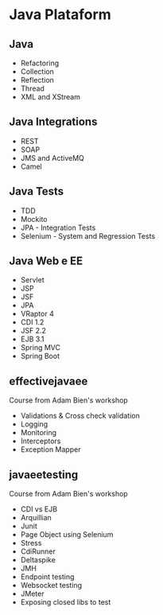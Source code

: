 # Java Plataform


## Java
* Refactoring
* Collection
* Reflection
* Thread
* XML and XStream


## Java Integrations
* REST
* SOAP
* JMS and ActiveMQ
* Camel


## Java Tests
* TDD
* Mockito
* JPA - Integration Tests
* Selenium - System and Regression Tests


## Java Web e EE
* Servlet
* JSP
* JSF
* JPA
* VRaptor 4
* CDI 1.2
* JSF 2.2
* EJB 3.1
* Spring MVC
* Spring Boot


## effectivejavaee
Course from Adam Bien's workshop
* Validations & Cross check validation
* Logging
* Monitoring
* Interceptors
* Exception Mapper

## javaeetesting
Course from Adam Bien's workshop
* CDI vs EJB
* Arquillian
* Junit
* Page Object using Selenium
* Stress
* CdiRunner
* Deltaspike
* JMH
* Endpoint testing
* Websocket testing
* JMeter
* Exposing closed libs to test

